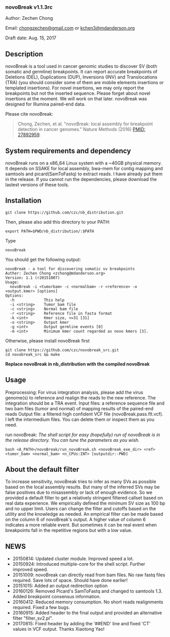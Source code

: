 ### novoBreak v1.1.3rc

Author: Zechen Chong

Email: chongzechen@gmail.com or kchen3@mdanderson.org

Draft date: Aug. 15, 2017

## Description

novoBreak is a tool used in cancer genomic studies to discover SV (both somatic and germline)
breakpoints. It can report accurate breakpoints of Deletions (DEL), Duplications (DUP), Inversions (INV) and
Translocations (TRA) (you should consider some of them are mobile elements insertions or templated
insertions). For novel insertions, we may only report the breakpoints but not the inserted
sequence. Please forget about novel insertions at the moment. We will work on that later. novoBreak
was designed for Illumina paired-end data.

Please cite novoBreak:
> Chong, Zechen, et al. "novoBreak: local assembly for breakpoint detection in cancer genomes." Nature Methods (2016) [PMID: 27892959](https://www.nature.com/nmeth/journal/v14/n1/full/nmeth.4084.html).	


## System requirements and dependency

novoBreak runs on a x86_64 Linux system with a ~40GB physical memory. It depends on SSAKE
for local assembly, bwa-mem for contig mapping and samtools and picard(SamToFastq) to extract
reads. I have already put them in the release. If you cannot run the dependencies, please download
the lastest versions of these tools.

## Installation

```
git clone https://github.com/czc/nb_distribution.git
```
Then, please also add this directory to your PATH:
```
export PATH=$PWD/nb_distribution/:$PATH
```
Type
```
novoBreak
```
You should get the following output:

```
novoBreak - a tool for discovering somatic sv breakpoints
Auther: Zechen Chong <zchong@mdanderson.org>
Version: 1.1 (r20151007)
Usage:
  novoBreak -i <tumorbam> -c <normalbam> -r <reference> -o <output.kmer> [options]
Options:
  -h             This help
  -i <string>    Tumor bam file
  -c <string>    Normal bam file
  -r <string>    Reference file in fasta format
  -k <int>       Kmer size, <=31 [31]
  -o <string>    Output kmer
  -g <int>       Output germline events [0]
  -m <int>       Minimum kmer count regarded as novo kmers [3].
```

Otherwise, please install novoBreak first
```
git clone https://github.com/czc/novobreak_src.git
cd novobreak_src && make
```
**Replace novoBreak in nb_distribution with the compiled novoBreak**


## Usage

Preprocessing: For virus integration analysis, please add the virus genome(s) to reference and realign the reads to the 
              new reference. The integration should be a TRA event.
Input files: a reference sequence file and two bam files (tumor and normal) of mapping results of
			 the paired-end reads
Output file: a filtered high confident VCF file (novoBreak.pass.flt.vcf). I left the intermedium
             files. You can delete them or inspect them as you need.

run novoBreak:
*The shell script for easy (hopefully) run of novoBreak is in the release directory. You can tune the
parameters as you wish.*
```
bash <A_PATH>/novoBreak/run_novoBreak.sh <novoBreak_exe_dir> <ref> <tumor_bam> <normal_bam> <n_CPUs:INT> [outputdir:-PWD]
```

## About the default filter

To increase sensitivity, novoBreak tries to infer as many SVs as possible based on the local assembly results. But many of the inferred
SVs may be false positives due to misassembly or lack of enough evidence. So we provided a default filter to get a relatively stringent
filtered callset based on real data experience. We empirically defined the minimum SV size as 100 bp and no upper limit. Users can change
the filter and cutoffs based on the utility and the knowledge as needed. An empirical filter can be made based on the column 6 of novoBreak's
output. A higher value of column 6 indicates a more reliable event. But sometimes it can be real event when breakpoints fall in the repetitive
regions but with a low value.

## NEWS

* 20150814: Updated cluster module. Improved speed a lot. 
* 20150924: Introduced multiple-core for the shell script. Further improved speed. 
* 20151009: novoBreak can directly read from bam files. No raw fastq files required. Save lots of space. Should have done earlier!
* 20151015: Added an output redirection option
* 20160126: Removed Picard's SamToFastq and changed to samtools 1.3. Added breakpoint consensus information.
* 20160412: Reduced memory consumption. No short reads realignments required. Fixed a few bugs.
* 20160915: Added header to the final output and provided an alternative filter "filter_sv2.pl".
* 20170815: Fixed header by adding the '##END' line and fixed 'CT' values in VCF output. Thanks Xiaotong Yao!
